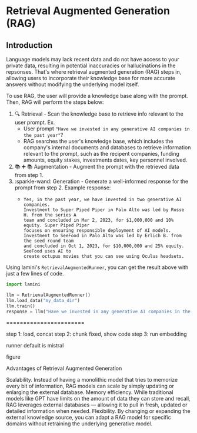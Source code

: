 # Retrieval Augmented Generation (RAG)

## Introduction

Language models may lack recent data and do not have access to your
private data, resulting in potential inaccuracies or hallucinations in the
repsonses.
That's where retrieval augmented generation (RAG) steps in, allowing users to
incorporate their knowledge base for more accurate answers without modifying the
underlying model itself.

To use RAG, the user will provide a knowledge base along with the prompt.
Then, RAG will perform the steps below:
1. :mag: Retrieval - Scan the knowledge base to retrieve info relevant to the user prompt. Ex.
   - User prompt `"Have we invested in any generative AI companies in the past year"`?
   - RAG searches the user's knowledge base, which includes the company's internal documents and databases to retrieve information relevant to the prompt, such as the recipent companies, funding amounts, equity stakes, investments dates, key personnel involved.
2. :books: :heavy_plus_sign: :books: Augmentation - Augment the prompt with the retrieved data from step 1.
3. :sparkle-wand: Generation - Generate a well-informed response for the prompt from step 2. Example response:
   - ```
     Yes, in the past year, we have invested in two generative AI companies.
     Investment to Super Piped Piper in Palo Alto was led by Russe H. from the series A
     team and concluded in Mar 2, 2023, for $1,000,000 and 10% equity. Super Piped Piper
     focuses on ensuring responsible deployment of AI models.
     Investment to SeeFood in Palo Alto was led by Erlich B. from the seed round team
     and concluded in Oct 1, 2023, for $10,000,000 and 25% equity. SeeFood uses AI to
     create octupus movies that you can see using Oculus headsets.
     ```

Using lamini's `RetrievalAugmentedRunner`, you can get the result above with just
a few lines of code.

```python
import lamini

llm = RetrievalAugmentedRunner()
llm.load_data("my_data_dir")
llm.train()
response = llm("Have we invested in any generative AI companies in the past year?")
```

=======================

step 1: load, concat
step 2: chunk fixed, show code
step 3: run embedding

runner default is mistral

figure


Advantages of Retrieval Augmented Generation

Scalability. Instead of having a monolithic model that tries to memorize every bit of information, RAG models can scale by simply updating or enlarging the external database.
Memory efficiency. While traditional models like GPT have limits on the amount of data they can store and recall, RAG leverages external databases — allowing it to pull in fresh, updated or detailed information when needed.
Flexibility. By changing or expanding the external knowledge source, you can adapt a RAG model for specific domains without retraining the underlying generative model.

